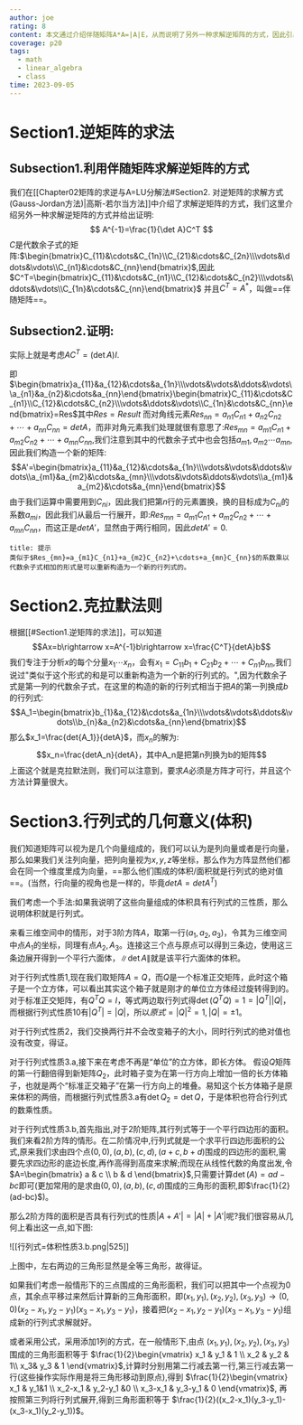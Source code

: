 ```yaml
---
author: joe
rating: 8
content: 本文通过介绍伴随矩阵A*A=|A|E，从而说明了另外一种求解逆矩阵的方式，因此引出基于此的方程求解的克拉默法则，并且介绍了行列式的几何意义
coverage: p20
tags:
  - math
  - linear_algebra
  - class
time: 2023-09-05
---
```

# Section1.逆矩阵的求法

## Subsection1.利用伴随矩阵求解逆矩阵的方式

我们在[[Chapter02矩阵的求逆与A=LU分解法#Section2. 对逆矩阵的求解方式(Gauss-Jordan方法)|高斯-若尔当方法]]中介绍了求解逆矩阵的方式，我们这里介绍另外一种求解逆矩阵的方式并给出证明:
$$
A^{-1}=\frac{1}{\det A}C^T
$$
$C$是代数余子式的矩阵:$\begin{bmatrix}C_{11}&\cdots&C_{1n}\\C_{21}&\cdots&C_{2n}\\\vdots&\ddots&\vdots\\C_{n1}&\cdots&C_{nn}\end{bmatrix}$,因此$C^T=\begin{bmatrix}C_{11}&\cdots&C_{n1}\\C_{12}&\cdots&C_{n2}\\\vdots&\ddots&\vdots\\C_{1n}&\cdots&C_{nn}\end{bmatrix}$
并且$C^T=A^*$，叫做==伴随矩阵==。

## Subsection2.证明:

实际上就是考虑$AC^T=(\det A)I$.

即$\begin{bmatrix}a_{11}&a_{12}&\cdots&a_{1n}\\\vdots&\vdots&\ddots&\vdots\\a_{n1}&a_{n2}&\cdots&a_{nn}\end{bmatrix}\begin{bmatrix}C_{11}&\cdots&C_{n1}\\C_{12}&\cdots&C_{n2}\\\vdots&\ddots&\vdots\\C_{1n}&\cdots&C_{nn}\end{bmatrix}=Res$其中$Res=Result$
而对角线元素$Res_{nn}=a_{n1}C_{n1}+a_{n2}C_{n2}+\cdots+a_{nn}C_{nn}=det{A}$，而非对角元素我们处理就很有意思了:$Res_{mn}=a_{m1}C_{n1}+a_{m2}C_{n2}+\cdots+a_{mn}C_{nn}$,我们注意到其中的代数余子式中也会包括$a_{m1},a_{m2}\cdots a_{mn}$,因此我们构造一个新的矩阵:
$$A'=\begin{bmatrix}a_{11}&a_{12}&\cdots&a_{1n}\\\vdots&\vdots&\ddots&\vdots\\a_{m1}&a_{m2}&\cdots&a_{mn}\\\vdots&\vdots&\ddots&\vdots\\a_{m1}&a_{m2}&\cdots&a_{mn}\end{bmatrix}$$
由于我们运算中需要用到$C_{ni}$，因此我们把第$n$行的元素置换，换的目标成为$C_{ni}$的系数$a_{mi}$，因此我们从最后一行展开，即:$Res_{mn}=a_{m1}C_{n1}+a_{m2}C_{n2}+\cdots+a_{mn}C_{nn}$，而这正是$det{A'}$，显然由于两行相同，因此$det{A'}=0$.
```ad-note
title: 提示
类似于$Res_{mn}=a_{m1}C_{n1}+a_{m2}C_{n2}+\cdots+a_{mn}C_{nn}$的系数乘以代数余子式相加的形式是可以重新构造为一个新的行列式的。

```

# Section2.克拉默法则

根据[[#Section1.逆矩阵的求法]]，可以知道$$Ax=b\rightarrow x=A^{-1}b\rightarrow x=\frac{C^T}{detA}b$$
我们专注于分析$x$的每个分量$x_1\cdots x_n$，会有$x_1=C_{11}b_{1}+C_{21}b_{2}+\cdots+C_{n1}b_{nn}$,我们说过"类似于这个形式的和是可以重新构造为一个新的行列式的。",因为代数余子式是第一列的代数余子式，在这里的构造的新的行列式相当于把$A$的第一列换成$b$的行列式:
$$A_1=\begin{bmatrix}b_{1}&a_{12}&\cdots&a_{1n}\\\vdots&\vdots&\ddots&\vdots\\b_{n}&a_{n2}&\cdots&a_{nn}\end{bmatrix}$$
那么$x_1=\frac{det{A_1}}{detA}$，而$x_n$的解为:
$$x_n=\frac{detA_n}{detA}，其中A_n是把第n列换为b的矩阵$$
上面这个就是克拉默法则，我们可以注意到，要求$A$必须是方阵才可行，并且这个方法计算量很大。

# Section3.行列式的几何意义(体积)

我们知道矩阵可以视为是几个向量组成的，我们可以认为是列向量或者是行向量，那么如果我们关注列向量，把列向量视为$x,y,z$等坐标，那么作为方阵显然他们都会在同一个维度里成为向量，==那么他们围成的体积/面积就是行列式的绝对值==。(当然，行向量的视角也是一样的，毕竟$detA=detA^T$)

我们考虑一个手法:如果我说明了这些向量组成的体积具有行列式的三性质，那么说明体积就是行列式。

来看三维空间中的情形，对于$3$阶方阵$A$，取第一行$(a_1,a_2,a_3)$，令其为三维空间中点$A_1$的坐标，同理有点$A_2, A_3$。连接这三个点与原点可以得到三条边，使用这三条边展开得到一个平行六面体，$\left\|\det A\right\|$就是该平行六面体的体积。

对于行列式性质1,现在我们取矩阵$A=Q$，而$Q$是一个标准正交矩阵，此时这个箱子是一个立方体，可以看出其实这个箱子就是刚才的单位立方体经过旋转得到的。对于标准正交矩阵，有$Q^TQ=I$，等式两边取行列式得$\det(Q^TQ)=1=\left|Q^T\right|\left|Q\right|$，而根据行列式性质10有$\left|Q^T\right|=\left|Q\right|$，所以$原式=\left|Q\right|^2=1, \left|Q\right|=\pm 1$。

对于行列式性质2，我们交换两行并不会改变箱子的大小，同时行列式的绝对值也没有改变，得证。

对于行列式性质3.a,接下来在考虑不再是“单位”的立方体，即长方体。 假设$Q$矩阵的第一行翻倍得到新矩阵$Q_2$，此时箱子变为在第一行方向上增加一倍的长方体箱子，也就是两个“标准正交箱子”在第一行方向上的堆叠。易知这个长方体箱子是原来体积的两倍，而根据行列式性质3.a有$\det Q_2=\det Q$，于是体积也符合行列式的数乘性质。

对于行列式性质3.b,首先指出,对于2阶矩阵,其行列式等于一个平行四边形的面积。我们来看2阶方阵的情形。在二阶情况中,行列式就是一个求平行四边形面积的公式,原来我们求由四个点$(0,0),(a,b),(c,d),(a+c,b+d)$围成的四边形的面积,需要先求四边形的底边长度,再作高得到高度来求解;而现在从线性代数的角度出发,令$A=\begin{bmatrix} a & c \\ b & d \end{bmatrix}$,只需要计算$\det(A)=ad-bc$即可(更加常用的是求由$(0,0),(a,b),(c,d)$围成的三角形的面积,即$\frac{1}{2}(ad-bc)$)。

那么2阶方阵的面积是否具有行列式的性质$|{A}+{A}'|=|{A}|+|{A}'|$呢?我们很容易从几何上看出这一点,如下图:

![[行列式=体积性质3.b.png|525]]

上图中，左右两边的三角形显然是全等三角形，故得证。

如果我们考虑一般情形下的三点围成的三角形面积，我们可以把其中一个点视为0点，其余点平移过来然后计算新的三角形面积，即$(x_1,y_1),(x_2,y_2),(x_3,y_3)\rightarrow(0,0)(x_2-x_1,y_2-y_1)(x_3-x_1,y_3-y_1)$，接着把$(x_2-x_1,y_2-y_1)(x_3-x_1,y_3-y_1)$组成新的行列式求解就好。

或者采用公式，采用添加1列的方式，在一般情形下,由点 $(x_1,y_1),(x_2,y_2),(x_3,y_3)$ 围成的三角形面积等于 $\frac{1}{2}\begin{vmatrix} x_1 & y_1 & 1 \\ x_2 & y_2 & 1\\  x_3& y_3  & 1 \end{vmatrix}$,计算时分别用第二行减去第一行,第三行减去第一行(这些操作实际作用是将三角形移动到原点),得到 $\frac{1}{2}\begin{vmatrix} x_1 &  y_1&1 \\ x_2-x_1 & y_2-y_1 &0 \\ x_3-x_1  &  y_3-y_1 & 0 \end{vmatrix}$, 再按照第三列将行列式展开,得到三角形面积等于 $\frac{1}{2}((x_2-x_1)(y_3-y_1)-(x_3-x_1)(y_2-y_1))$。
